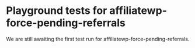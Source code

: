 # Playground tests for affiliatewp-force-pending-referrals
We are still awaiting the first test run for affiliatewp-force-pending-referrals.
